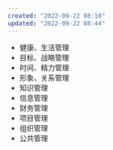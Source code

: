 ```yaml
---
created: "2022-09-22 08:10"
updated: "2022-09-22 08:44"
---
```

- 健康、生活管理
- 目标、战略管理
- 时间、精力管理
- 形象、关系管理
- 知识管理
- 信息管理
- 财务管理
- 项目管理
- 组织管理
- 公共管理
